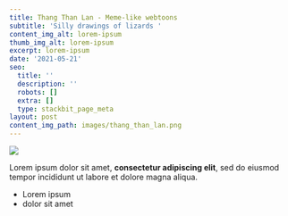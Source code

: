 ```yaml
---
title: Thang Than Lan - Meme-like webtoons
subtitle: 'Silly drawings of lizards '
content_img_alt: lorem-ipsum
thumb_img_alt: lorem-ipsum
excerpt: lorem-ipsum
date: '2021-05-21'
seo:
  title: ''
  description: ''
  robots: []
  extra: []
  type: stackbit_page_meta
layout: post
content_img_path: images/thang_than_lan.png
---
```

![](/\_static/app-assets/thang_than_lan.png)

Lorem ipsum dolor sit amet, **consectetur adipiscing elit**, sed do eiusmod tempor incididunt ut labore et dolore magna aliqua.

*   Lorem ipsum
*   dolor sit amet
